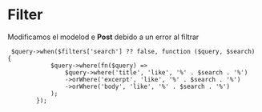 # Filter

Modificamos el modelod e **Post** debido a un error al filtrar

```
 $query->when($filters['search'] ?? false, function ($query, $search) {
            $query->where(fn($query) =>
                $query->where('title', 'like', '%' . $search . '%')
                ->orWhere('excerpt', 'like', '%' . $search . '%')
                ->orWhere('body', 'like', '%' . $search . '%')
            );
        });
```
